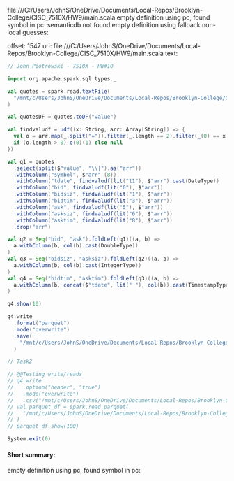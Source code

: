 file:///C:/Users/JohnS/OneDrive/Documents/Local-Repos/Brooklyn-College/CISC_7510X/HW9/main.scala
empty definition using pc, found symbol in pc: 
semanticdb not found
empty definition using fallback
non-local guesses:

offset: 1547
uri: file:///C:/Users/JohnS/OneDrive/Documents/Local-Repos/Brooklyn-College/CISC_7510X/HW9/main.scala
text:
```scala
// John Piotrowski - 7510X - HW#10

import org.apache.spark.sql.types._

val quotes = spark.read.textFile(
  "/mnt/c/Users/JohnS/OneDrive/Documents/Local-Repos/Brooklyn-College/CISC_7510X/HW9/quotes_UsConsolidated_UsListing_AU-Bz_2017-12-11_181000-182000.txt.gz"
)

val quotesDF = quotes.toDF("value")

val findvaludf = udf((x: String, arr: Array[String]) => {
  val o = arr.map(_.split("=")).filter(_.length == 2).filter(_(0) == x);
  if (o.length > 0) o(0)(1) else null
})

val q1 = quotes
  .select(split($"value", "\\|").as("arr"))
  .withColumn("symbol", $"arr" (8))
  .withColumn("tdate", findvaludf(lit("11"), $"arr").cast(DateType))
  .withColumn("bid", findvaludf(lit("0"), $"arr"))
  .withColumn("bidsiz", findvaludf(lit("1"), $"arr"))
  .withColumn("bidtim", findvaludf(lit("3"), $"arr"))
  .withColumn("ask", findvaludf(lit("5"), $"arr"))
  .withColumn("asksiz", findvaludf(lit("6"), $"arr"))
  .withColumn("asktim", findvaludf(lit("8"), $"arr"))
  .drop("arr")

val q2 = Seq("bid", "ask").foldLeft(q1)((a, b) =>
  a.withColumn(b, col(b).cast(DoubleType))
)
val q3 = Seq("bidsiz", "asksiz").foldLeft(q2)((a, b) =>
  a.withColumn(b, col(b).cast(IntegerType))
)
val q4 = Seq("bidtim", "asktim").foldLeft(q3)((a, b) =>
  a.withColumn(b, concat($"tdate", lit(" "), col(b)).cast(TimestampType))
)

q4.show(10)

q4.write
  .format("parquet")
  .mode("overwrite")
  .save(
    "/mnt/c/Users/JohnS/OneDrive/Documents/Local-Repos/Brooklyn-College/CISC_7510X/HW9/output_parquet"
  )

// Task2

// @@Testing write/reads
// q4.write
//   .option("header", "true")
//   .mode("overwrite")
//   .csv("/mnt/c/Users/JohnS/OneDrive/Documents/Local-Repos/Brooklyn-College/CISC_7510X/HW9/output_csv")
// val parquet_df = spark.read.parquet(
//   "/mnt/c/Users/JohnS/OneDrive/Documents/Local-Repos/Brooklyn-College/CISC_7510X/HW9/output_parquet"
// )
// parquet_df.show(100)

System.exit(0)

```


#### Short summary: 

empty definition using pc, found symbol in pc: 